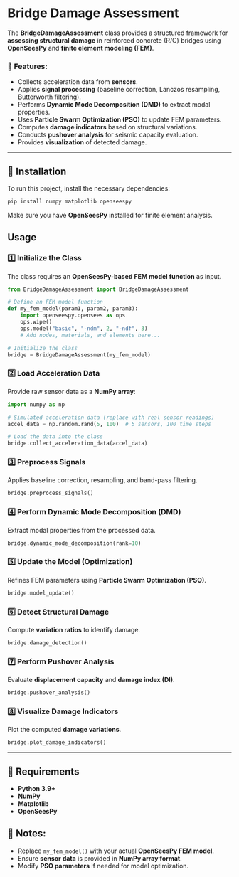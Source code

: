 # Bridge Damage Assessment

The **BridgeDamageAssessment** class provides a structured framework for **assessing structural damage** in reinforced concrete (R/C) bridges using **OpenSeesPy** and **finite element modeling (FEM)**.

### 🚀 Features:
- Collects acceleration data from **sensors**.
- Applies **signal processing** (baseline correction, Lanczos resampling, Butterworth filtering).
- Performs **Dynamic Mode Decomposition (DMD)** to extract modal properties.
- Uses **Particle Swarm Optimization (PSO)** to update FEM parameters.
- Computes **damage indicators** based on structural variations.
- Conducts **pushover analysis** for seismic capacity evaluation.
- Provides **visualization** of detected damage.

---

## 🔧 Installation
To run this project, install the necessary dependencies:

```bash
pip install numpy matplotlib openseespy
```

Make sure you have **OpenSeesPy** installed for finite element analysis.


## Usage
### 1️⃣ **Initialize the Class**
The class requires an **OpenSeesPy-based FEM model function** as input.

```python
from BridgeDamageAssessment import BridgeDamageAssessment

# Define an FEM model function
def my_fem_model(param1, param2, param3):
    import openseespy.opensees as ops
    ops.wipe()
    ops.model("basic", "-ndm", 2, "-ndf", 3)
    # Add nodes, materials, and elements here...

# Initialize the class
bridge = BridgeDamageAssessment(my_fem_model)
```



### 2️⃣ **Load Acceleration Data**
Provide raw sensor data as a **NumPy array**:

```python
import numpy as np

# Simulated acceleration data (replace with real sensor readings)
accel_data = np.random.rand(5, 100)  # 5 sensors, 100 time steps

# Load the data into the class
bridge.collect_acceleration_data(accel_data)
```



### 3️⃣ **Preprocess Signals**
Applies baseline correction, resampling, and band-pass filtering.

```python
bridge.preprocess_signals()
```



### 4️⃣ **Perform Dynamic Mode Decomposition (DMD)**
Extract modal properties from the processed data.

```python
bridge.dynamic_mode_decomposition(rank=10)
```



### 5️⃣ **Update the Model (Optimization)**
Refines FEM parameters using **Particle Swarm Optimization (PSO)**.

```python
bridge.model_update()
```



### 6️⃣ **Detect Structural Damage**
Compute **variation ratios** to identify damage.

```python
bridge.damage_detection()
```



### 7️⃣ **Perform Pushover Analysis**
Evaluate **displacement capacity** and **damage index (DI)**.

```python
bridge.pushover_analysis()
```



### 8️⃣ **Visualize Damage Indicators**
Plot the computed **damage variations**.

```python
bridge.plot_damage_indicators()
```
---

## 📌 Requirements
- **Python 3.9+**
- **NumPy**
- **Matplotlib**
- **OpenSeesPy**


## 📝 Notes:
- Replace `my_fem_model()` with your actual **OpenSeesPy FEM model**.
- Ensure **sensor data** is provided in **NumPy array format**.
- Modify **PSO parameters** if needed for model optimization.

